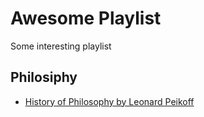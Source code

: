# Awesome Playlist

Some interesting playlist

## Philosiphy

* [History of Philosophy by Leonard Peikoff](https://www.youtube.com/playlist?list=PLqsoWxJ-qmMuYO4AKp7NZ_qBy6gaj3cUv)
